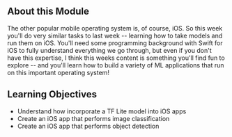 ## About this Module
The other popular mobile operating system is, of course, iOS. So this week you'll do very similar tasks to last week -- learning how to take models and run them on iOS. You'll need some programming background with Swift for iOS to fully understand everything we go through, but even if you don't have this expertise, I think this weeks content is something you'll find fun to explore -- and you'll learn how to build a variety of ML applications that run on this important operating system!

## Learning Objectives
* Understand how incorporate a TF Lite model into iOS apps
* Create an iOS app that performs image classification
* Create an iOS app that performs object detection
